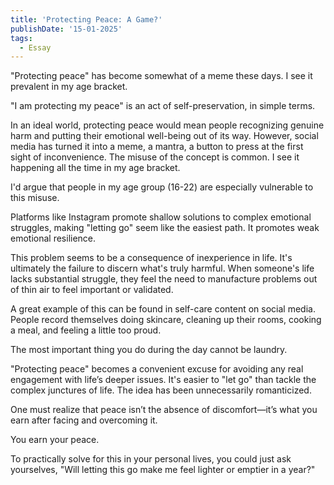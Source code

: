 ```yaml
---
title: 'Protecting Peace: A Game?'
publishDate: '15-01-2025'
tags:
  - Essay
---
```

"Protecting peace" has become somewhat of a meme these days. I see it prevalent in my age bracket.

"I am protecting my peace" is an act of self-preservation, in simple terms.

In an ideal world, protecting peace would mean people recognizing genuine harm and putting their emotional well-being out of its way. However, social media has turned it into a meme, a mantra, a button to press at the first sight of inconvenience. The misuse of the concept is common. I see it happening all the time in my age bracket.

I'd argue that people in my age group (16-22) are especially vulnerable to this misuse.

Platforms like Instagram promote shallow solutions to complex emotional struggles, making "letting go" seem like the easiest path. It promotes weak emotional resilience.

This problem seems to be a consequence of inexperience in life. It's ultimately the failure to discern what's truly harmful. When someone's life lacks substantial struggle, they feel the need to manufacture problems out of thin air to feel important or validated.

A great example of this can be found in self-care content on social media. People record themselves doing skincare, cleaning up their rooms, cooking a meal, and feeling a little too proud.

The most important thing you do during the day cannot be laundry.

"Protecting peace" becomes a convenient excuse for avoiding any real engagement with life’s deeper issues. It's easier to "let go" than tackle the complex junctures of life. The idea has been unnecessarily romanticized.

One must realize that peace isn’t the absence of discomfort—it’s what you earn after facing and overcoming it.

You earn your peace.

To practically solve for this in your personal lives, you could just ask yourselves, "Will letting this go make me feel lighter or emptier in a year?"
